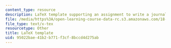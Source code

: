 ```yaml
---
content_type: resource
description: LaTeX template supporting an assignment to write a journal article.
file: /media/https%3A/open-learning-course-data-rc.s3.amazonaws.com/18-304-undergraduate-seminar-in-discrete-mathematics-spring-2015/95022bae41b2b771f3cf8bccd4d275ab_template.tex
file_type: text/x-tex
resourcetype: Other
title: LaTeX template
uid: 95022bae-41b2-b771-f3cf-8bccd4d275ab
---
```

